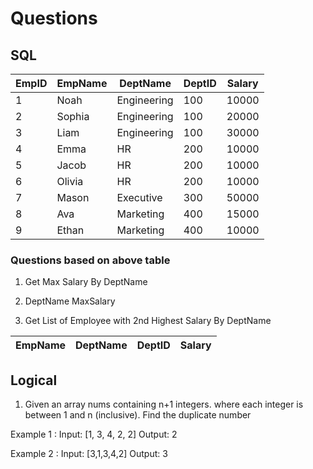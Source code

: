 # Questions

## SQL

| EmpID | EmpName | DeptName | DeptID | Salary |
| ---   | ---     | ---      | ---    | ---    |
| 1    | Noah     | Engineering|   100  | 10000 |
| 2    | Sophia   | Engineering|     100 |  20000 |
| 3    | Liam     | Engineering|   100 |  30000   |
| 4    | Emma     | HR         |  200|  10000|
| 5    | Jacob    | HR         |  200|  10000     |
| 6    | Olivia   | HR         |  200|  10000     |
| 7    | Mason    | Executive |  300 |  50000     |
| 8    | Ava      | Marketing  | 400  | 15000     |
| 9    | Ethan    | Marketing |  400 |  10000     |

### Questions based on above table

1. Get Max Salary By DeptName
2. DeptName MaxSalary

3. Get List of Employee with 2nd Highest Salary By DeptName

|EmpName|DeptName|DeptID|Salary|
| ---   | --- | --- | --- |

## Logical

1. Given an array nums containing n+1 integers. where each integer is between 1 and n (inclusive). Find the duplicate number

Example 1 :
Input: [1, 3, 4, 2, 2]
Output: 2

Example 2 :
Input: [3,1,3,4,2]
Output: 3
